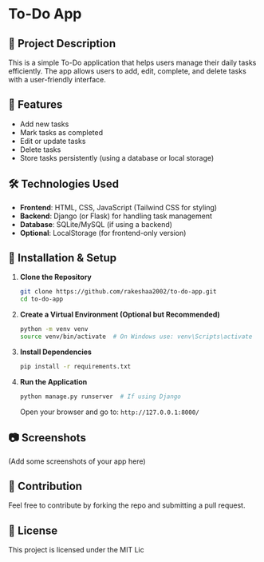 # To-Do App

## 📌 Project Description
This is a simple To-Do application that helps users manage their daily tasks efficiently. The app allows users to add, edit, complete, and delete tasks with a user-friendly interface.

## 🚀 Features
- Add new tasks
- Mark tasks as completed
- Edit or update tasks
- Delete tasks
- Store tasks persistently (using a database or local storage)

## 🛠️ Technologies Used
- **Frontend**: HTML, CSS, JavaScript (Tailwind CSS for styling)
- **Backend**: Django (or Flask) for handling task management
- **Database**: SQLite/MySQL (if using a backend)
- **Optional**: LocalStorage (for frontend-only version)

## 🔧 Installation & Setup
1. **Clone the Repository**
   ```bash
   git clone https://github.com/rakeshaa2002/to-do-app.git
   cd to-do-app
   ```

2. **Create a Virtual Environment (Optional but Recommended)**
   ```bash
   python -m venv venv
   source venv/bin/activate  # On Windows use: venv\Scripts\activate
   ```

3. **Install Dependencies**
   ```bash
   pip install -r requirements.txt
   ```

4. **Run the Application**
   ```bash
   python manage.py runserver  # If using Django
   ```
   Open your browser and go to: `http://127.0.0.1:8000/`

## 📷 Screenshots
(Add some screenshots of your app here)

## 🤝 Contribution
Feel free to contribute by forking the repo and submitting a pull request. 

## 📜 License
This project is licensed under the MIT Lic
